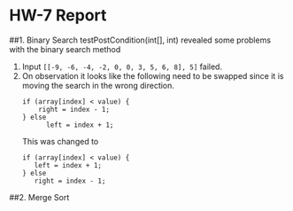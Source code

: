 # HW-7 Report

##1. Binary Search 
   testPostCondition(int[], int) revealed some problems with the binary search method 
   1. Input `[[-9, -6, -4, -2, 0, 0, 3, 5, 6, 8], 5]` failed.
   2. On observation it looks like the following need to be swapped since it is moving the search in the wrong direction.
        ```
        if (array[index] < value) {
            right = index - 1;
        } else
              left = index + 1;
        ```  
        This was changed to 
         ```
         if (array[index] < value) {
            left = index + 1;
         } else
            right = index - 1;
         ```

##2. Merge Sort       